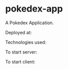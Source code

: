 # pokedex-app
A Pokedex Application.

Deployed at:

Technologies used:

To start server:

To start client:
